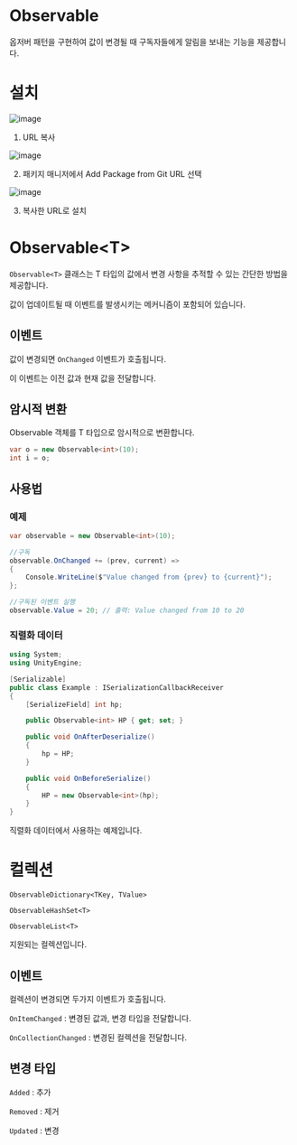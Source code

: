 # Observable

옵저버 패턴을 구현하여 값이 변경될 때 구독자들에게 알림을 보내는 기능을 제공합니다.

# 설치

![image](https://github.com/user-attachments/assets/174185db-6090-42e7-93b7-01b3f0701315)

1. URL 복사

![image](https://github.com/user-attachments/assets/f4060f1d-94aa-4a49-b001-e7a5e01316e1)

2. 패키지 매니저에서 Add Package from Git URL 선택

![image](https://github.com/user-attachments/assets/a4af4faf-2741-48ea-b525-29bc0a09688b)
   
3.  복사한 URL로 설치

# Observable\<T\>

`Observable<T>` 클래스는 T 타입의 값에서 변경 사항을 추적할 수 있는 간단한 방법을 제공합니다.

값이 업데이트될 때 이벤트를 발생시키는 메커니즘이 포함되어 있습니다.

## 이벤트
값이 변경되면 `OnChanged` 이벤트가 호출됩니다.

이 이벤트는 이전 값과 현재 값을 전달합니다.

## 암시적 변환
Observable<T> 객체를 T 타입으로 암시적으로 변환합니다.
```C#
var o = new Observable<int>(10);
int i = o;
```

## 사용법
### 예제
```C#
var observable = new Observable<int>(10);

//구독
observable.OnChanged += (prev, current) =>
{
    Console.WriteLine($"Value changed from {prev} to {current}");
};

//구독된 이벤트 실행
observable.Value = 20; // 출력: Value changed from 10 to 20
```

### 직렬화 데이터
```csharp
using System;
using UnityEngine;

[Serializable]
public class Example : ISerializationCallbackReceiver
{
	[SerializeField] int hp;

	public Observable<int> HP { get; set; }

	public void OnAfterDeserialize()
	{
		hp = HP;
	}

	public void OnBeforeSerialize()
	{
		HP = new Observable<int>(hp);
	}
}
```
직렬화 데이터에서 사용하는 예제입니다.

# 컬렉션
`ObservableDictionary<TKey, TValue>`

`ObservableHashSet<T>`

`ObservableList<T>`

지원되는 컬렉션입니다.

## 이벤트
컬렉션이 변경되면 두가지 이벤트가 호출됩니다.

`OnItemChanged` : 변경된 값과, 변경 타입을 전달합니다.

`OnCollectionChanged` : 변경된 컬렉션을 전달합니다.

## 변경 타입
`Added` : 추가

`Removed` : 제거

`Updated` : 변경
